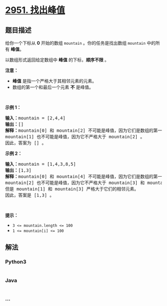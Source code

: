 # [2951. 找出峰值](https://leetcode-cn.com/problems/find-the-peaks)



## 题目描述

<!-- 这里写题目描述 -->

<p>给你一个下标从 <strong>0</strong> 开始的数组 <code>mountain</code> 。你的任务是找出数组&nbsp;<code>mountain</code> 中的所有 <strong>峰值</strong>。</p>

<p>以数组形式返回给定数组中 <strong>峰值</strong> 的下标，<strong>顺序不限</strong> 。</p>

<p><strong>注意：</strong></p>

<ul>
	<li><strong>峰值</strong> 是指一个严格大于其相邻元素的元素。</li>
	<li>数组的第一个和最后一个元素 <strong>不</strong> 是峰值。</li>
</ul>

<p>&nbsp;</p>

<p><strong class="example">示例 1：</strong></p>

<pre>
<strong>输入：</strong>mountain = [2,4,4]
<strong>输出：</strong>[]
<strong>解释：</strong>mountain[0] 和 mountain[2] 不可能是峰值，因为它们是数组的第一个和最后一个元素。
mountain[1] 也不可能是峰值，因为它不严格大于 mountain[2] 。
因此，答案为 [] 。
</pre>

<p><strong class="example">示例 2：</strong></p>

<pre>
<strong>输入：</strong>mountain = [1,4,3,8,5]
<strong>输出：</strong>[1,3]
<strong>解释：</strong>mountain[0] 和 mountain[4] 不可能是峰值，因为它们是数组的第一个和最后一个元素。
mountain[2] 也不可能是峰值，因为它不严格大于 mountain[3] 和 mountain[1] 。
但是 mountain[1] 和 mountain[3] 严格大于它们的相邻元素。
因此，答案是 [1,3] 。
</pre>

<p>&nbsp;</p>

<p><strong>提示：</strong></p>

<ul>
	<li><code>3 &lt;= mountain.length &lt;= 100</code></li>
	<li><code>1 &lt;= mountain[i] &lt;= 100</code></li>
</ul>


## 解法

<!-- 这里可写通用的实现逻辑 -->

<!-- tabs:start -->

### **Python3**

<!-- 这里可写当前语言的特殊实现逻辑 -->

```python

```

### **Java**

<!-- 这里可写当前语言的特殊实现逻辑 -->

```java

```

### **...**

```

```

<!-- tabs:end -->
